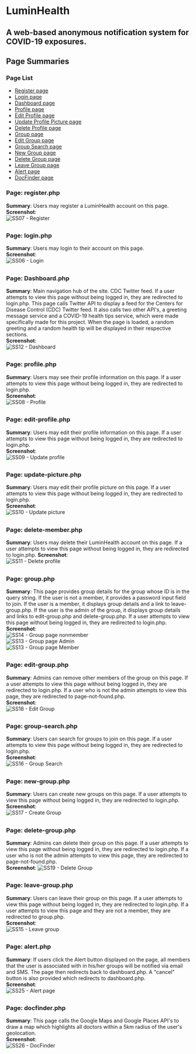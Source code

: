 # LuminHealth
## A web-based anonymous notification system for COVID-19 exposures.

## Page Summaries
### Page List
- [Register page](#page-registerphp)
- [Login page](#page-loginphp)
- [Dashboard page](#page-dashboardphp)
- [Profile page](#page-profilephp)
- [Edit Profile page](#page-edit-profilephp)
- [Update Profile Picture page](#page-update-picturephp)
- [Delete Profile page](#page-delete-memberphp)
- [Group page](#page-groupphp)
- [Edit Group page](#page-edit-groupphp)
- [Group Search page](#page-group-searchphp)
- [New Group page](#page-new-groupphp)
- [Delete Group page](#page-delete-groupphp)
- [Leave Group page](#page-leave-groupphp)
- [Alert page](#page-alertphp)
- [DocFinder page](#page-docfinderphp)

### Page: register.php  
**Summary**: Users may register a LuminHealth account on this page.  
**Screenshot**:  
![SS07 - Register](https://user-images.githubusercontent.com/40231621/192077821-f902936d-7762-4fce-a165-09b01bb7c984.jpg)  
##
### Page: login.php  
**Summary**: Users may login to their account on this page.  
**Screenshot**:  
![SS06 - Login](https://user-images.githubusercontent.com/40231621/192077828-0b825829-332e-4814-9996-3bc180293863.jpg)  
##
### Page: Dashboard.php  
**Summary**: Main navigation hub of the site. CDC Twitter feed.  If a user attempts to view this page without being logged in, they are redirected to login.php. This page calls Twitter API to display a feed for the Centers for Disease Control (CDC) Twitter feed.  It also calls two other API's, a greeting message service and a COVID-19 health tips service, which were made specifically made for this project.  When the page is loaded, a random greeting and a random health tip will be displayed in their respective sections.      
**Screenshot**:  
![SS12 - Dashboard](https://user-images.githubusercontent.com/40231621/203656525-82b957d8-44a9-46aa-a6fa-bdb541a6f1d0.jpg)    
##
### Page: profile.php  
**Summary**: Users may see their profile information on this page. If a user attempts to view this page without being logged in, they are redirected to login.php.  
**Screenshot**:  
![SS08 - Profile](https://user-images.githubusercontent.com/40231621/196006968-806b08c8-4a75-460f-a4b8-f100f2de1783.jpg)  
##
### Page: edit-profile.php  
**Summary**: Users may edit their profile information on this page.  If a user attempts to view this page without being logged in, they are redirected to login.php.  
**Screenshot**:  
![SS09 - Update profile](https://user-images.githubusercontent.com/40231621/196010545-3ac2f53d-8b80-472f-8bc5-16c4f7c29aeb.jpg)  
##
### Page: update-picture.php  
**Summary**: Users may edit their profile picture on this page.  If a user attempts to view this page without being logged in, they are redirected to login.php.  
**Screenshot**:  
![SS10 - Update picture](https://user-images.githubusercontent.com/40231621/196007053-4dd3b404-08ff-4d44-b1b3-df7ebcb8a4fb.jpg)  
##
### Page: delete-member.php  
**Summary**: Users may delete their LuminHealth account on this page.  If a user attempts to view this page without being logged in, they are redirected to login.php. 
**Screenshot**:  
![SS11 - Delete profile](https://user-images.githubusercontent.com/40231621/196007111-7086a7ed-4ac8-4d1e-8394-0606b98703e7.jpg)  
##
### Page: group.php  
**Summary**: This page provides group details for the group whose ID is in the query string. If the user is not a member, it provides a password input field to join. If the user is a member, it displays group details and a link to leave-group.php.  If the user is the admin of the group, it displays group details and links to edit-group.php and delete-group.php.  If a user attempts to view this page without being logged in, they are redirected to login.php.  
**Screenshot**:  
![SS14 - Group page nonmember](https://user-images.githubusercontent.com/40231621/196007301-99016e34-3b15-4cfb-abca-7fac3c0d1062.jpg)  
![SS13 - Group page Admin](https://user-images.githubusercontent.com/40231621/196007313-7b5297a3-87eb-4673-a44f-d3e6046ff916.jpg)  
![SS13 - Group page Member](https://user-images.githubusercontent.com/40231621/196007321-280958b2-39e9-4a84-be77-0ea3b76e229a.jpg)  
##
### Page: edit-group.php  
**Summary**: Admins can remove other members of the group on this page.  If a user attempts to view this page without being logged in, they are redirected to login.php.  If a user who is not the admin attempts to view this page, they are redirected to page-not-found.php.  
**Screenshot**:  
![SS18 - Edit Group](https://user-images.githubusercontent.com/40231621/196009895-e6174e8a-fd79-4c02-b82f-b5fb5b899b1d.jpg)  
##
### Page: group-search.php  
**Summary**: Users can search for groups to join on this page.  If a user attempts to view this page without being logged in, they are redirected to login.php.  
**Screenshot**:  
![SS16 - Group Search](https://user-images.githubusercontent.com/40231621/192077984-d6fb0bde-1cde-4cba-ac6a-b1ad196493b1.jpg)  
##
### Page: new-group.php  
**Summary**: Users can create new groups on this page.  If a user attempts to view this page without being logged in, they are redirected to login.php.  
**Screenshot**:  
![SS17 - Create Group](https://user-images.githubusercontent.com/40231621/192078007-c40ad4b8-9432-4e7d-bbed-edc47f9af9d8.jpg)  
##
### Page: delete-group.php  
**Summary**: Admins can delete their group on this page.  If a user attempts to view this page without being logged in, they are redirected to login.php.  If a user who is not the admin attempts to view this page, they are redirected to page-not-found.php.  
**Screenshot**: 
![SS19 - Delete Group](https://user-images.githubusercontent.com/40231621/196009930-d3e2ea40-f816-4435-9f70-e7534b68fd73.jpg)  
##
### Page: leave-group.php  
**Summary**: Users can leave their group on this page.  If a user attempts to view this page without being logged in, they are redirected to login.php.  If a user attempts to view this page and they are not a member, they are redirected to group.php.  
**Screenshot**:  
![SS15 - Leave group](https://user-images.githubusercontent.com/40231621/196009959-a9ee2d85-586e-4b99-ae1e-fe72a27f5886.jpg)  
##
### Page: alert.php  
**Summary**: If users click the Alert button displayed on the page, all members that the user is associated with in his/her groups will be notified via email and SMS. The page then redirects back to dashboard.php. A "cancel" button is also provided which redirects to dashboard.php.  
**Screenshot**:  
![SS25 - Alert page](https://user-images.githubusercontent.com/40231621/196010069-3f1120de-0b9c-429c-906e-4e6a388fa75b.jpg)  
##
### Page: docfinder.php  
**Summary**: This page calls the Google Maps and Google Places API's to draw a map which highlights all doctors within a 5km radius of the user's geolocation.  
**Screenshot**:  
![SS26 - DocFinder](https://user-images.githubusercontent.com/40231621/198848043-7739b00c-8045-4356-ac34-a5cef69dade4.jpg)
